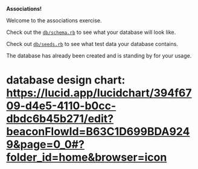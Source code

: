 **Associations!**

Welcome to the associations exercise.

Check out the [`db/schema.rb`][schema] to see what your database will look like.

Check out [`db/seeds.rb`][seedfile] to see what test data your database contains.

The database has already been created and is standing by for your usage.

[schema]: ./db/schema.rb
[seedfile]: ./db/seeds.rb

# database design chart: https://lucid.app/lucidchart/394f6709-d4e5-4110-b0cc-dbdc6b45b271/edit?beaconFlowId=B63C1D699BDA9249&page=0_0#?folder_id=home&browser=icon